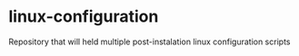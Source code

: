 # linux-configuration
Repository that will held multiple post-instalation linux configuration scripts
